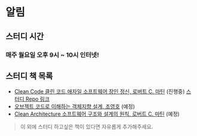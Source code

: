 # 알림

## 스터디 시간
### 매주 월요일 오후 9시 ~ 10시 인터넷!

## 스터디 책 목록
- [Clean Code 클린 코드,애자일 소프트웨어 장인 정신, 로버트 C. 마틴](https://book.naver.com/bookdb/book_detail.nhn?bid=7390287) (진행중) [스터디 Repo 링크](https://github.com/WBBookStudy/CleanCodeStudy)
- [오브젝트 코드로 이해하는 객체지향 설계, 조영호](https://book.naver.com/bookdb/book_detail.nhn?bid=15007773) (예정)
- [Clean Architecture 소프트웨어 구조와 설계의 원칙, 로버트 C. 마틴](https://book.naver.com/bookdb/book_detail.nhn?bid=7390287) (예정)
> 이 외에 스터디 하고싶은 책이 있다면 자유롭게 추가해주세요.
